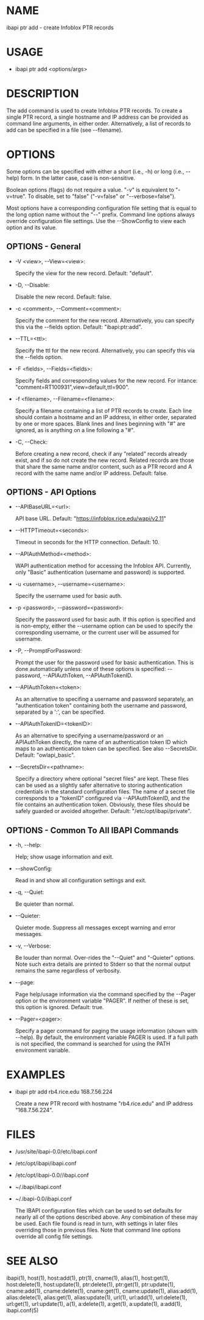 # NAME

ibapi ptr add - create Infoblox PTR records

# USAGE

- ibapi ptr add &lt;options/args>

# DESCRIPTION

The add command is used to create Infoblox PTR records.
To create a single PTR record, a single hostname and IP address can be provided as
command line arguments, in either order.
Alternatively, a list of records to add can be specified in a file (see --filename).

# OPTIONS

Some options can be specified with either a short (i.e., -h) or long
(i.e., --help) form.  In the latter case, case is non-sensitive.

Boolean options (flags) do not require a value.  "-v" is equivalent to "-v=true".
To disable, set to "false" ("-v=false" or "--verbose=false").

Most options have a corresponding configuration file setting
that is equal to the long option name without the "--" prefix.
Command line options always override configuration file settings.
Use the --ShowConfig to view each option and its value.

## OPTIONS - General

- -V &lt;view>, --View=&lt;view>:

    Specify the view for the new record.  Default: "default".

- -D, --Disable:

    Disable the new record.  Default: false.

- -c &lt;comment>, --Comment=&lt;comment>:

    Specify the comment for the new record.
    Alternatively, you can specify this via the --fields option.
    Default: "ibapi:ptr:add".

- --TTL=&lt;ttl>:

    Specify the ttl for the new record.
    Alternatively, you can specify this via the --fields option.

- -F &lt;fields>, --Fields=&lt;fields>:

    Specify fields and corresponding values for the new record.  For intance:
    "comment=RT100931",view=default,ttl=900".

- -f &lt;filename>, --Filename=&lt;filename>:

    Specify a filename containing a list of PTR records to create.
    Each line should contain a hostname and an IP address, in either order, separated
    by one or more spaces.
    Blank lines and lines beginning with "#" are ignored, as is anything on a line
    following a "#".

- -C, --Check:

    Before creating a new record, check if any "related" records already exist, and if
    so do not create the new record.
    Related records are those that share the same name and/or content, 
    such as a PTR record and A record with the same name and/or IP address.
    Default: false.

## OPTIONS - API Options

- --APIBaseURL=&lt;url>:

    API base URL.
    Default: "https://infoblox.rice.edu/wapi/v2.11"

- --HTTPTimeout=&lt;seconds>:

    Timeout in seconds for the HTTP connection.
    Default: 10.

- --APIAuthMethod=&lt;method>:

    WAPI authentication method for accessing the Infoblox API.  Currently,
    only "Basic" authentication (username and password) is supported.

- -u &lt;username>, --username=&lt;username>:

    Specify the username used for basic auth.

- -p &lt;password>, --password=&lt;password>:

    Specify the password used for basic auth.  If this option is specified
    and is non-empty, either the --username option can be used to specify
    the corresponding username, or the current user will be assumed for username.

- -P, --PromptForPassword:

    Prompt the user for the password used for basic authentication.  This is done
    automatically unless one of these options is specified: --password,
    \--APIAuthToken, --APIAuthTokenID.

- --APIAuthToken=&lt;token>:

    As an alternative to specifing a username and password separately, an "authentication token" 
    containing both the username and password, separated by a ':', can be specified.

- --APIAuthTokenID=&lt;tokenID>:

    As an alternative to specifying a username/password or an APIAuthToken
    directly, the name of an authentication token ID which maps to an
    authentication token can be specified.  See also --SecretsDir.
    Default: "owlapi\_basic".

- --SecretsDir=&lt;pathname>:

    Specify a directory where optional "secret files" are kept.  These files can be
    used as a slightly safer alternative to storing authentication credentials in
    the standard configuration files.  The name of a secret file corresponds to a
    "tokenID" configured via --APIAuthTokenID, and the file contains an
    authentication token.  Obviously, these files should be safely guarded or
    avoided altogether.
    Default: "/etc/opt/ibapi/private".

## OPTIONS - Common To All IBAPI Commands

- -h, --help:

    Help; show usage information and exit.

- --showConfig:

    Read in and show all configuration settings and exit.

- -q, --Quiet:

    Be quieter than normal.

- --Quieter:

    Quieter mode.  Suppress all messages except warning and error messages.

- -v, --Verbose:

    Be louder than normal. Over-rides the "--Quiet"  and "-Quieter" options.
    Note such extra details are printed to Stderr so that the normal output
    remains the same regardless of verbosity.

- --page:

    Page help/usage information via the command specified by the --Pager option or
    the environment variable "PAGER".  If neither of these is set, this option 
    is ignored.  Default: true.

- --Pager=&lt;pager>:

    Specify a pager command for paging the usage information (shown with --help).  By default,
    the environment variable PAGER is used.  If a full path is not specified, the command
    is searched for using the PATH environment variable.

# EXAMPLES

- ibapi ptr add rb4.rice.edu 168.7.56.224

    Create a new PTR record with hostname "rb4.rice.edu" and IP address "168.7.56.224".

# FILES

- /usr/site/ibapi-0.0/etc/ibapi.conf
- /etc/opt/ibapi/ibapi.conf
- /etc/opt/ibapi-0.0//ibapi.conf
- ~/.ibapi/ibapi.conf
- ~/.ibapi-0.0/ibapi.conf

    The IBAPI configuration files which can be used to
    set defaults for nearly all of the options described above.
    Any combination of these may be used.
    Each file found is read in turn, with settings in later files
    overriding those in previous files.  Note that command line
    options override all config file settings.

# SEE ALSO

ibapi(1),
host(1),
host:add(1),
ptr(1),
cname(1),
alias(1),
host:get(1),
host:delete(1),
host:update(1),
ptr:delete(1),
ptr:get(1),
ptr:update(1),
cname:add(1),
cname:delete(1),
cname:get(1),
cname:update(1),
alias:add(1),
alias:delete(1),
alias:get(1),
alias:update(1),
url(1),
url:add(1),
url:delete(1),
url:get(1),
url:update(1),
a(1),
a:delete(1),
a:get(1),
a:update(1),
a:add(1),
ibapi.conf(5)
